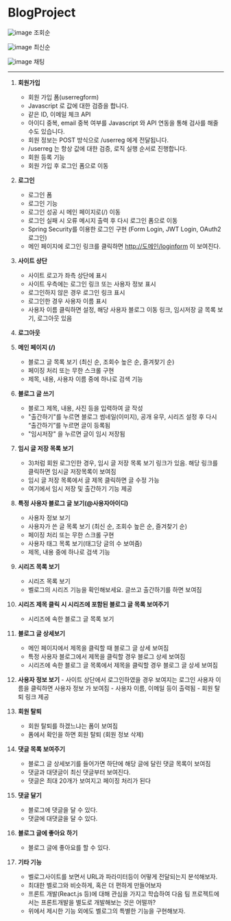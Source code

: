 # BlogProject
![image](https://github.com/user-attachments/assets/eea2080d-c6d7-4975-8be0-7b5fdc4ec254)
조회순

![image](https://github.com/user-attachments/assets/c17ac8d3-da82-4337-b373-556247e38cf1)
최신순

![image](https://github.com/user-attachments/assets/ba4bfd8b-497f-4f18-9ca2-92abc4151cda)
채팅

---

1. **회원가입**
    - 회원 가입 폼(userregform)
    - Javascript 로 값에 대한 검증을 합니다.
    - 같은 ID, 이메일 체크 API
    - 아이디 중복, email 중복 여부를 Javascript 와 API 연동을 통해 검사를 해줄 수도
    있습니다.
    - 회원 정보는 POST 방식으로 /userreg 에게 전달됩니다.
    - /userreg 는 항상 값에 대한 검증, 로직 실행 순서로 진행합니다.
    - 회원 등록 기능
    - 회원 가입 후 로그인 폼으로 이동
    
2. **로그인**
    - 로그인 폼
    - 로그인 기능
    - 로그인 성공 시 메인 페이지로(/) 이동
    - 로그인 실패 시 오류 메시지 출력 후 다시 로그인 폼으로 이동
    - Spring Security를 이용한 로그인 구현 (Form Login, JWT Login, OAuth2 로그인)
    - 메인 페이지에 로그인 링크를 클릭하면 [http://도메인/loginform](http://xn--hq1bm8jm9l/loginform) 이 보여진다.
    
3. **사이트 상단**
    - 사이트 로고가 좌측 상단에 표시
    - 사이트 우측에는 로그인 링크 또는 사용자 정보 표시
    - 로그인하지 않은 경우 로그인 링크 표시
    - 로그인한 경우 사용자 이름 표시
    - 사용자 이름 클릭하면 설정, 해당 사용자 블로그 이동 링크, 임시저장 글 목록 보기, 로그아웃 있음
    
4. **로그아웃**
5. **메인 페이지 (/)**
    - 블로그 글 목록 보기 (최신 순, 조회수 높은 순, 즐겨찾기 순)
    - 페이징 처리 또는 무한 스크롤 구현
    - 제목, 내용, 사용자 이름 중에 하나로 검색 기능
    
6. **블로그 글 쓰기**
    - 블로그 제목, 내용, 사진 등을 입력하여 글 작성
    - "출간하기"를 누르면 블로그 썸네일(이미지), 공개 유무, 시리즈 설정 후 다시 “출간하기”를 누르면 글이 등록됨
    - "임시저장" 을 누르면 글이 임시 저장됨
    
7. **임시 글 저장 목록 보기**
    - 3)처럼 회원 로그인한 경우, 임시 글 저장 목록 보기 링크가 있음. 해당 링크를 클릭하면 임시글 저장목록이 보여짐
    - 임시 글 저장 목록에서 글 제목 클릭하면 글 수정 가능
    - 여기에서 임시 저장 및 출간하기 기능 제공
    
8. **특정 사용자 블로그 글 보기(@사용자아이디)**
    - 사용자 정보 보기
    - 사용자가 쓴 글 목록 보기 (최신 순, 조회수 높은 순, 즐겨찾기 순)
    - 페이징 처리 또는 무한 스크롤 구현
    - 사용자 태그 목록 보기(태그당 글의 수 보여줌)
    - 제목, 내용 중에 하나로 검색 기능
    
9. **시리즈 목록 보기**
    - 시리즈 목록 보기
    - 벨로그의 시리즈 기능을 확인해보세요. 글쓰고 출간하기를 하면 보여짐
    
10. **시리즈 제목 클릭 시 시리즈에 포함된 블로그 글 목록 보여주기**
    - 시리즈에 속한 블로그 글 목록 보기
    
11. **블로그 글 상세보기**
    - 메인 페이지에서 제목을 클릭할 때 블로그 글 상세 보여짐
    - 특정 사용자 블로그에서 제목을 클릭할 경우 블로그 상세 보여짐
    - 시리즈에 속한 블로그 글 목록에서 제목을 클릭할 경우 블로그 글 상세 보여짐
    
12.  **사용자 정보 보기**
    - 사이트 상단에서 로그인하였을 경우 보여지는 로그인 사용자 이름을 클릭하면 사용자 정보
    가 보여짐
    - 사용자 이름, 이메일 등이 출력됨
    - 회원 탈퇴 링크 제공
    
13. **회원 탈퇴**
    - 회원 탈퇴를 하겠느냐는 폼이 보여짐
    - 폼에서 확인을 하면 회원 탈퇴 (회원 정보 삭제)
    
14. **댓글 목록 보여주기**
    - 블로그 글 상세보기를 들어가면 하단에 해당 글에 달린 댓글 목록이 보여짐
    - 댓글과 대댓글이 최신 댓글부터 보여진다.
    - 댓글은 최대 20개가 보여지고 페이징 처리가 된다
    
15. **댓글 달기**
    - 블로그에 댓글을 달 수 있다.
    - 댓글에 대댓글을 달 수 있다.
    
16. **블로그 글에 좋아요 하기**
    - 블로그 글에 좋아요를 할 수 있다.
      
17. **기타 기능**
    - 벨로그사이트를 보면서 URL과 파라미터등이 어떻게 전달되는지 분석해보자.
    - 최대한 벨로그와 비슷하게, 혹은 더 편하게 만들어보자
    - 프론트 개발(React.js 등)에 대해 관심을 가지고 학습하여 다음 팀 프로젝트에서는 프론트개발을 별도로 개발해보는 것은 어떨까?
    - 위에서 제시한 기능 외에도 벨로그의 특별한 기능을 구현해보자.


      
